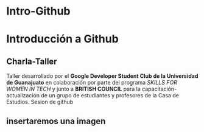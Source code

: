 # Intro-Github

# Introducción a Github

## Charla-Taller
Taller desarrollado por el **Google Developer Student Club de la Universidad de Guanajuato** en colaboración por parte del programa *SKILLS FOR WOMEN IN TECH* y junto a **BRITISH COUNCIL** para la capacitación-actualización de un grupo de estudiantes y profesores de la Casa de Estudios.
 Sesion de github

## insertaremos una imagen
